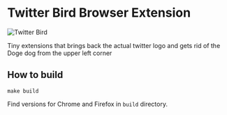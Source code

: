 # Twitter Bird Browser Extension

![Twitter Bird](https://github.com/maciejwalkowiak/twitter-bird-extension/blob/main/icons/icon128.png)

Tiny extensions that brings back the actual twitter logo and gets rid of the Doge dog from the upper left corner

## How to build

```shell
make build
```

Find versions for Chrome and Firefox in `build` directory.
